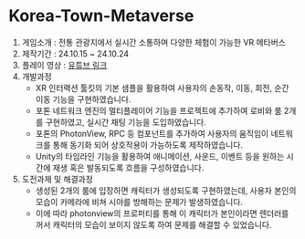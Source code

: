 # Korea-Town-Metaverse

1. 게임소개 : 전통 관광지에서 실시간 소통하며 다양한 체험이 가능한 VR 메타버스
2. 제작기간 : 24.10.15 ~ 24.10.24
3. 플레이 영상 : [유튜브 링크](https://youtu.be/p7iUs4MUYB0)
4. 개발과정
    - XR 인터랙션 툴킷의 기본 샘플을 활용하여 사용자의 손동작, 이동, 회전, 순간이동 기능을 구현하였습니다.
    - 포톤 네트워크 엔진의 멀티플레이어 기능을 프로젝트에 추가하여 로비와 룸 2개를 구현하였고, 실시간 채팅 기능을 도입하였습니다.
    - 포톤의 PhotonView, RPC 등 컴포넌트를 추가하여 사용자의 움직임이 네트워크를 통해 동기화 되어 상호작용이 가능하도록 제작하였습니다.
    - Unity의 타임라인 기능을 활용하여 애니메이션, 사운드, 이벤트 등을 원하는 시간에 재생 혹은 발동되도록 흐름을 구성하였습니다.
5. 도전과제 및 해결과정
    - 생성된 2개의 룸에 입장하면 캐릭터가 생성되도록 구현하였는데, 사용자 본인의 모습이 카메라에 비쳐 시야를 방해하는 문제가 발생하였습니다.
    - 이에 따라 photonview의 프로퍼티를 통해 이 캐릭터가 본인이라면 렌더러를 꺼서 캐릭터의 모습이 보이지 않도록 하여 문제를 해결할 수 있었습니다.
